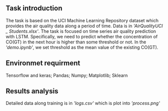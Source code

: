 ## Task introduction
The task is based on the UCI Machine Learning Repository dataset which provides the air quality data along a period of time. Data is in *'AirQualityUCI _ Students.xlsx'*. The task is focused on time series air quality prediction with LSTM. Specifically, we need to predict whether the concentration of CO(GT) in the next hour is higher than some threshold or not. In the *'demo.ipynb'*, we set threshold as the mean value of the existing CO(GT).
## Environmet requirment
Tensorflow and keras; Pandas; Numpy; Matplotlib; Sklearn
## Results analysis
Detailed data along training is in *'logs.csv'* which is plot into *'process.png'*
